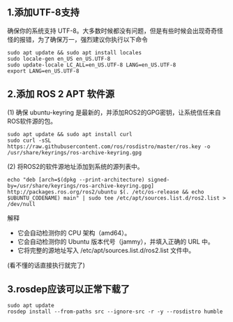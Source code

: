 ## 1.添加UTF-8支持

确保你的系统支持 UTF-8。大多数时候都没有问题，但是有些时候会出现奇奇怪怪的报错，为了确保万一，强烈建议你执行以下命令
```
sudo apt update && sudo apt install locales
sudo locale-gen en_US en_US.UTF-8
sudo update-locale LC_ALL=en_US.UTF-8 LANG=en_US.UTF-8
export LANG=en_US.UTF-8
```

## 2.添加 ROS 2 APT 软件源

(1) 确保 ubuntu-keyring 是最新的，并添加ROS2的GPG密钥，让系统信任来自ROS软件源的包。
```
sudo apt update && sudo apt install curl
sudo curl -sSL https://raw.githubusercontent.com/ros/rosdistro/master/ros.key -o /usr/share/keyrings/ros-archive-keyring.gpg
```

(2) 将ROS2的软件源地址添加到系统的源列表中。
```
echo "deb [arch=$(dpkg --print-architecture) signed-by=/usr/share/keyrings/ros-archive-keyring.gpg] http://packages.ros.org/ros2/ubuntu $(. /etc/os-release && echo $UBUNTU_CODENAME) main" | sudo tee /etc/apt/sources.list.d/ros2.list > /dev/null
```
解释
- 它会自动检测你的 CPU 架构（amd64）。
- 它会自动检测你的 Ubuntu 版本代号（jammy），并填入正确的 URL 中。
- 它将完整的源地址写入 /etc/apt/sources.list.d/ros2.list 文件中。

(看不懂的话直接执行就完了)

## 3.rosdep应该可以正常下载了
```
sudo apt update
rosdep install --from-paths src --ignore-src -r -y --rosdistro humble
```